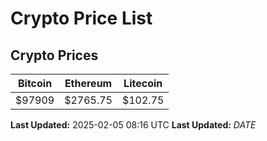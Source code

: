 # Crypto Price List

## Crypto Prices
| Bitcoin | Ethereum | Litecoin |
| ------- | -------- | -------- |
| $97909 | $2765.75 | $102.75 |
**Last Updated:** 2025-02-05 08:16 UTC
**Last Updated:** $DATE$
